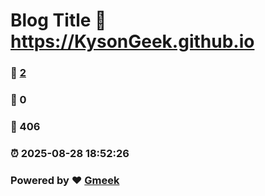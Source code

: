 # Blog Title :link: https://KysonGeek.github.io 
### :page_facing_up: [2](https://KysonGeek.github.io/tag.html) 
### :speech_balloon: 0 
### :hibiscus: 406 
### :alarm_clock: 2025-08-28 18:52:26 
### Powered by :heart: [Gmeek](https://github.com/Meekdai/Gmeek)
